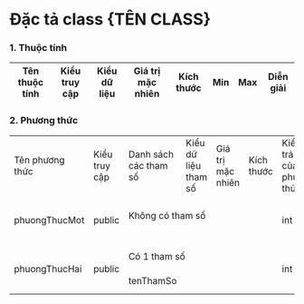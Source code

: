 # Đặc tả class {TÊN CLASS}

### 1. Thuộc tính
| Tên thuộc tính | Kiểu truy cập | Kiểu dữ liệu | Giá trị mặc nhiên | Kích thước| Min | Max | Diễn giải |
|---|---|---|---|---|---|---|---|

### 2. Phương thức

<table>
    <tr>
        <td>Tên phương thức</td>
        <td>Kiểu truy cập</td>
        <td>Danh sách các tham số</td>
        <td>Kiểu dữ liệu tham số</td>
        <td>Giá trị mặc nhiên</td>
        <td>Kích thước</td>
        <td>Kiểu trả về của phương thức</td>
        <td>Diễn giải</td>
    </tr>
    <tr>
      <td rowspan="2">phuongThucMot</td>
      <td rowspan="2">public</td>
      <td colspan="4">Không có tham số</td>
      <td rowspan="2">int</td>
      <td rowspan="2">diễn giải ở đây</td>
    </tr><tr>
      <td colspan="4"></td>
    </tr>
    <tr>
      <td rowspan="2">phuongThucHai</td>
      <td rowspan="2">public</td>
      <td colspan="4">Có 1 tham số</td>
      <td rowspan="2">int</td>
      <td rowspan="2">diễn giải ở đây</td>
    </tr><tr>
      <td>tenThamSo</td>
      <td></td>
      <td></td>
      <td></td>
    </tr>
</table>

<!-- 

<tr>
  <td rowspan="2">phuongThucMot</td>
  <td rowspan="2">public</td>
  <td colspan="4">Có 1 tham số</td>
  <td rowspan="2">int</td>
  <td rowspan="2">diễn giải ở đây</td>
</tr><tr>
  <td>tenThamSo</td>
  <td></td>
  <td></td>
  <td></td>
</tr>

Copy đoạn trên để thêm một phương thức mới
-->
  